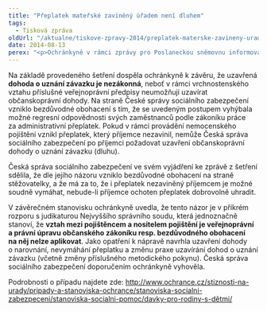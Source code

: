 ```yaml
---
title: "Přeplatek mateřské zaviněný úřadem není dluhem"
tags:
  - Tisková zpráva
oldUrl: "/aktualne/tiskove-zpravy-2014/preplatek-materske-zavineny-uradem-neni-dluhem"
date: 2014-08-13
perex: "<p>Ochránkyně v rámci zprávy pro Poslaneckou sněmovnu informovala o případu, kdy pochybením České správy sociálního zabezpečení vznikl přeplatek na peněžité pomoci v mateřství, dosahující téměř 50.000,- Kč. Stěžovatelce byla předmětná dávka vyplacena ze dvou pojištění, ačkoliv z prvního pojištění nárok nevznikl. Stěžovatelka na přání České správy sociálního zabezpečení podepsala právní úkon uznání „svého dluhu“, poté se obrátila na veřejného ochránce práv.</p>"
---
```


<!-- imported from the old website -->

<p>Na základě provedeného šetření dospěla ochránkyně k závěru, že uzavřená <strong>dohoda o uznání závazku je nezákonná</strong>, neboť v rámci vrchnostenského vztahu příslušné veřejnoprávní předpisy neumožňují uzavírat občanskoprávní dohody. Na straně České správy sociálního zabezpečení vzniklo bezdůvodné obohacení s tím, že se uvedeným postupem vyhýbala možné regresní odpovědnosti svých zaměstnanců podle zákoníku práce za administrativní přeplatek. Pokud v rámci provádění nemocenského pojištění vznikl přeplatek, který příjemce nezavinil, nemůže Česká správa sociálního zabezpečení po příjemci požadovat uzavření občanskoprávní dohody o uznání závazku (dluhu).</p><p>Česká správa sociálního zabezpečení ve svém vyjádření ke zprávě z šetření sdělila, že dle jejího názoru vzniklo bezdůvodné obohacení na straně stěžovatelky, a že má za to, že i přeplatek nezaviněný příjemcem je možné soudně vymáhat, nebude-li příjemce ochoten přeplatek dobrovolně uhradit.</p><p>V závěrečném stanovisku ochránkyně uvedla, že tento názor je v příkrém rozporu s judikaturou Nejvyššího správního soudu, která jednoznačně stanoví, že <strong>vztah mezi pojištěncem a nositelem pojištění je veřejnoprávní a právní úpravu občanského zákoníku resp. bezdůvodného obohacení na něj nelze aplikovat</strong>. Jako opatření k nápravě navrhla uzavření dohody o narovnání, nevymáhání přeplatku a změnu praxe uzavírání dohod o uznání závazku (včetně změny příslušného metodického pokynu). Česká správa sociálního zabezpečení doporučením ochránkyně vyhověla.</p><p>Podrobnosti o případu najdete zde: <a href="https://www.ochrance.cz/stiznosti-na-urady/pripady-a-stanoviska-ochrance/stanoviska-socialni-zabezpeceni/stanoviska-socialni-pomoc/davky-pro-rodiny-s-dětmi/">http://www.ochrance.cz/stiznosti-na-urady/pripady-a-stanoviska-ochrance/stanoviska-socialni-zabezpeceni/stanoviska-socialni-pomoc/davky-pro-rodiny-s-dětmi/</a></p>
